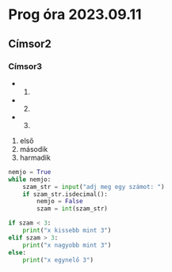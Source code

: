 # Prog óra 2023.09.11

## Címsor2

### Címsor3

- 1.
- 2.
- 3.

1. első
1. második
1. harmadik

```python
nemjo = True
while nemjo:
    szam_str = input("adj meg egy számot: ")
    if szam_str.isdecimal():
        nemjo = False
        szam = int(szam_str)

if szam < 3:
    print("x kissebb mint 3")
elif szam > 3:
    print("x nagyobb mint 3")
else:
    print("x egynelő 3")
```
